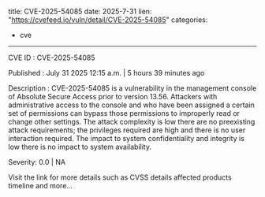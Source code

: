  
title: CVE-2025-54085
date: 2025-7-31
lien: "https://cvefeed.io/vuln/detail/CVE-2025-54085"
categories:
  - cve
---

CVE ID : CVE-2025-54085

Published :  July 31
2025
12:15 a.m. | 5 hours
39 minutes ago

Description : CVE-2025-54085 is a vulnerability in the management console
of Absolute Secure Access prior to version 13.56. Attackers with administrative
access to the console and who have been assigned a certain set of permissions
can bypass those permissions to improperly read or change other settings. The
attack complexity is low
there are no preexisting attack requirements; the
privileges required are high
and there is no user interaction required. The
impact to system confidentiality and integrity is low
there is no impact to
system availability.

Severity: 0.0 | NA

Visit the link for more details
such as CVSS details
affected products
timeline
and more...

